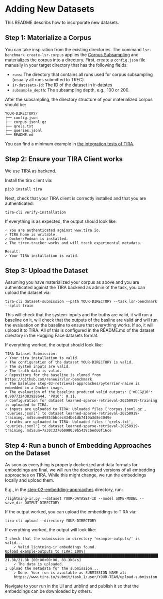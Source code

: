# Adding New Datasets

This README describs how to incorporate new datasets.

## Step 1: Materialize a Corpus

You can take inspiration from the existing directories. The command `lsr-benchmark create-lsr-corpus` applies the [Corpus Subsampling](https://webis.de/publications.html#froebe_2025c) and materializes the corpus into a directory. First, create a `config.json` file manually in your target directory that has the following fields:

- `runs`: The directory that contains all runs used for corpus subsampling (usually all runs submitted to TREC)
- `ir-datasets-id`: The ID of the dataset in ir-datstes
- `subsample_depth`: The subsampling depth, e.g., 100 or 200.

After the subsampling, the directory structure of your materialized corpus should be:

```
YOUR-DIRECTORY/
├── config.json
├── corpus.jsonl.gz
├── qrels.txt
├── queries.jsonl
└── README.md
```

You can find a minimum example in [the integration tests of TIRA](https://github.com/tira-io/tira/tree/main/python-client/tests/resources/example-datasets/learned-sparse-retrieval).

## Step 2: Ensure your TIRA Client works

We use [TIRA](https://archive.tira.io) as backend.

Install the tira client via:

```
pip3 install tira
```

Next, check that your TIRA client is correctly installed and that you are authenticated:

```
tira-cli verify-installation
```

If everything is as expected, the output should look like:

```
✓ You are authenticated against www.tira.io.
✓ TIRA home is writable.
✓ Docker/Podman is installed.
✓ The tirex-tracker works and will track experimental metadata.

Result:
✓ Your TIRA installation is valid.
```

## Step 3: Upload the Dataset

Assuming you have materialized your corpus as above and you are authenticated against the TIRA backend as admin of the task, you can upload the dataset via:

```
tira-cli dataset-submission --path YOUR-DIRECTORY --task lsr-benchmark --split train
```

This will check that the system-inputs and the truths are valid, it will run a baseline on it, will check that the outputs of the basline are valid and will run the evaluation on the baseline to ensure that everything works. If so, it will upload it to TIRA. All of this is configured in the README.md of the dataset directory in the Hugging Face datasets format.

If everything worked, the output should look like:

```
TIRA Dataset Submission:
✓ Your tira installation is valid.
✓ The configuration of the dataset YOUR-DIRECTORY is valid.
✓ The system inputs are valid.
✓ The truth data is valid.
✓ Repository for the baseline is cloned from https://github.com/reneuir/lsr-benchmark.
✓ The baseline step-03-retrieval-approaches/pyterrier-naive is embedded in a Docker image.
✓ The evaluation of the baseline produced valid outputs: {'nDCG@10': 0.9077324383928644, 'P@10': 0.1}.
✓ Configuration for dataset learned-sparse-retrieval-20250919-training is uploaded to TIRA.
✓ inputs are uploaded to TIRA: Uploaded files ['corpus.jsonl.gz', 'queries.jsonl'] to dataset learned-sparse-retrieval-20250919-training. md5sum=d9853bbcec434be1db7410a3d8e3049e
✓ truths are uploaded to TIRA: Uploaded files ['qrels.txt', 'queries.jsonl'] to dataset learned-sparse-retrieval-20250919-training. md5sum=7a30c3370b098039b5439cbed60f16ce
```

## Step 4: Run a bunch of Embedding Approaches on the Dataset

As soon as everything is properly dockerized and data formats for embeddings are final, we will run the dockerized versions of all embedding approaches on TIRA. While this might change, we run the embeddings locally and upload them.

E.g., in the [step-02-embedding-approaches](../step-02-embedding-approaches) directory, run:

```
/lightning-ir.py --dataset YOUR-DATASET-ID --model SOME-MODEL --save_dir OUTPUT-DIRECTORY
```

If the output worked, you can upload the embeddings to TIRA via:

```
tira-cli upload --directory YOUR-DIRECTORY
```

If everything worked, the output will look like:

```
I check that the submission in directory 'example-outputs/' is valid...
	✓ Valid lightning-ir embeddings found.
Upload example-outputs to TIRA: 100%|████████████████████████████████████████████████████████████████████████| 21.3k/21.3k [00:00<00:00, 83.3kB/s]
	✓ The data is uploaded.
I upload the metadata for the submission...
	✓ Done. Your run is available as SUBMISSION NAME at:
	https://www.tira.io/submit/task_1/user/YOUR-TEAM/upload-submission
```

Navigate to your run in the UI and unblind and publish it so that the embeddings can be downloaded by others.
